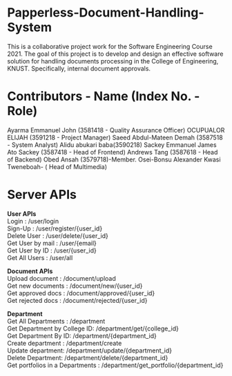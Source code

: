 # Papperless-Document-Handling-System

This is a collaborative project work for the Software Engineering Course 2021.
The goal of this project is to develop and design an effective software solution for
handling documents processing in the College of Engineering, KNUST. Specifically,
internal document approvals.

# Contributors - Name (Index No. - Role)

Ayarma Emmanuel John (3581418 - Quality Assurance Officer)
OCUPUALOR ELIJAH (3591218 - Project Manager)
Saeed Abdul-Mateen Demah (3587518 - System Analyst)
Alidu abukari baba(3590218)
Sackey Emmanuel James Ato Sackey (3587418 - Head of Frontend)
Andrews Tang (3587618 - Head of Backend)
Obed Ansah (3579718)-Member. Osei-Bonsu Alexander Kwasi Tweneboah- ( Head of Multimedia)


# Server APIs
**User APIs**\
Login : /user/login\
Sign-Up : /user/register/{user_id}\
Delete User : /user/delete/{user_id}\
Get User by mail    : /user/{email}\
Get User by ID  : /user/{user_id}\
Get All Users : /user/all

**Document APIs**\
Upload document : /document/upload\
Get new documents : /document/new/{user_id}\
Get approved docs : /document/approved/{user_id}\
Get rejected docs : /document/rejected/{user_id}

**Department**\
Get All Departments : /department\
Get Department by College ID: /department/get/{college_id}\
Get Department By ID: /department/{department_id}\
Create department : /department/create\
Update department: /department/update/{department_id}\
Delete Department: /department/delete/{department_id}\
Get portfolios in a Departments : /department/get_portfolio/{department_id}
